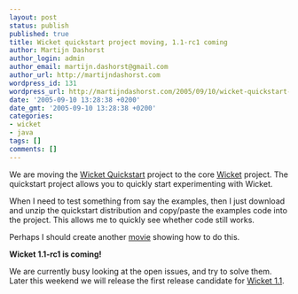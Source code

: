 ```yaml
---
layout: post
status: publish
published: true
title: Wicket quickstart project moving, 1.1-rc1 coming
author: Martijn Dashorst
author_login: admin
author_email: martijn.dashorst@gmail.com
author_url: http://martijndashorst.com
wordpress_id: 131
wordpress_url: http://martijndashorst.com/2005/09/10/wicket-quickstart-project-moving-11-rc1-coming/
date: '2005-09-10 13:28:38 +0200'
date_gmt: '2005-09-10 13:28:38 +0200'
categories:
- wicket
- java
tags: []
comments: []
---
```

<p>
We are moving the <a href="http://wicket-stuff.sf.net/wicket-kickstart">Wicket Quickstart</a> project to the core <a href="http://wicket.sf.net">Wicket</a> project. The quickstart project allows you to quickly start experimenting with Wicket.</p>
<p>When I need to test something from say the examples, then I just download and unzip the quickstart distribution and copy/paste the examples code into the project. This allows me to quickly see whether code still works.</p>
<p>Perhaps I should create another <a href="http://wicket-stuff.sourceforge.net/wicket-kickstart/demos/EclipseDemo.html">movie</a> showing how to do this.</p>
<p><b>Wicket 1.1-rc1 is coming!</b></p>
<p>We are currently busy looking at the open issues, and try to solve them. Later this weekend we will release the first release candidate for <a href="http://wicket.sf.net/wicket-1.1">Wicket 1.1</a>.</p>
